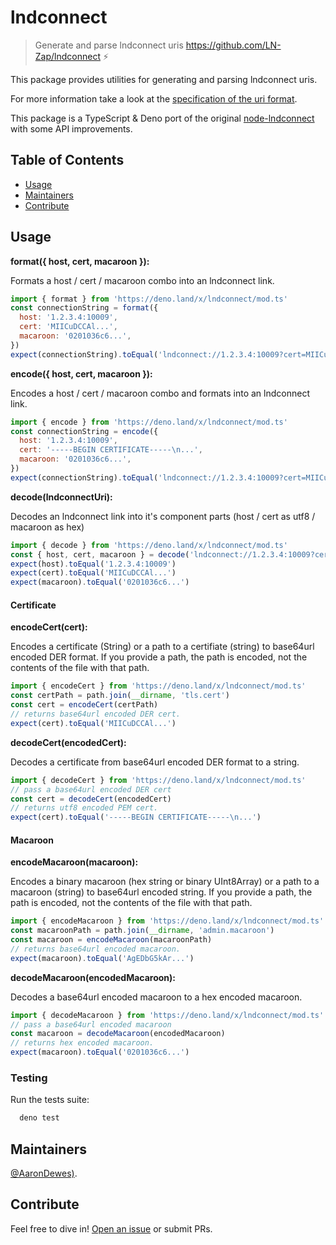 # lndconnect

> Generate and parse lndconnect uris https://github.com/LN-Zap/lndconnect ⚡️

This package provides utilities for generating and parsing lndconnect uris.

For more information take a look at the [specification of the uri format](https://github.com/LN-Zap/lndconnect/blob/master/lnd_connect_uri.md).

This package is a TypeScript & Deno port of the original [node-lndconnect](https://github.com/LN-Zap/node-lndconnect) with some API improvements.

## Table of Contents

- [Usage](#usage)
- [Maintainers](#maintainers)
- [Contribute](#contribute)

## Usage

**format({ host, cert, macaroon }):**

Formats a host / cert / macaroon combo into an lndconnect link.

```javascript
import { format } from 'https://deno.land/x/lndconnect/mod.ts'
const connectionString = format({
  host: '1.2.3.4:10009',
  cert: 'MIICuDCCAl...',
  macaroon: '0201036c6...',
})
expect(connectionString).toEqual('lndconnect://1.2.3.4:10009?cert=MIICuDCCAl...&macaroon=0201036c6...')
```

**encode({ host, cert, macaroon }):**

Encodes a host / cert / macaroon combo and formats into an lndconnect link.

```javascript
import { encode } from 'https://deno.land/x/lndconnect/mod.ts'
const connectionString = encode({
  host: '1.2.3.4:10009',
  cert: '-----BEGIN CERTIFICATE-----\n...',
  macaroon: '0201036c6...',
})
expect(connectionString).toEqual('lndconnect://1.2.3.4:10009?cert=MIICuDCCAl...&macaroon=AgEDbG5kAr...')
```

**decode(lndconnectUri):**

Decodes an lndconnect link into it's component parts (host / cert as utf8 / macaroon as hex)

```javascript
import { decode } from 'https://deno.land/x/lndconnect/mod.ts'
const { host, cert, macaroon } = decode('lndconnect://1.2.3.4:10009?cert=MIICuDCCAl...&macaroon=AgEDbG5kAr...')
expect(host).toEqual('1.2.3.4:10009')
expect(cert).toEqual('MIICuDCCAl...')
expect(macaroon).toEqual('0201036c6...')
```

#### Certificate

**encodeCert(cert):**

Encodes a certificate (String) or a path to a certifiate (string) to base64url encoded DER format.
If you provide a path, the path is encoded, not the contents of the file with that path.

```javascript
import { encodeCert } from 'https://deno.land/x/lndconnect/mod.ts'
const certPath = path.join(__dirname, 'tls.cert')
const cert = encodeCert(certPath)
// returns base64url encoded DER cert.
expect(cert).toEqual('MIICuDCCAl...')
```

**decodeCert(encodedCert):**

Decodes a certificate from base64url encoded DER format to a string.

```javascript
import { decodeCert } from 'https://deno.land/x/lndconnect/mod.ts'
// pass a base64url encoded DER cert
const cert = decodeCert(encodedCert)
// returns utf8 encoded PEM cert.
expect(cert).toEqual('-----BEGIN CERTIFICATE-----\n...')
```

#### Macaroon

**encodeMacaroon(macaroon):**

Encodes a binary macaroon (hex string or binary UInt8Array) or a path to a macaroon (string) to base64url encoded string.
If you provide a path, the path is encoded, not the contents of the file with that path.

```javascript
import { encodeMacaroon } from 'https://deno.land/x/lndconnect/mod.ts'
const macaroonPath = path.join(__dirname, 'admin.macaroon')
const macaroon = encodeMacaroon(macaroonPath)
// returns base64url encoded macaroon.
expect(macaroon).toEqual('AgEDbG5kAr...')
```

**decodeMacaroon(encodedMacaroon):**

Decodes a base64url encoded macaroon to a hex encoded macaroon.

```javascript
import { decodeMacaroon } from 'https://deno.land/x/lndconnect/mod.ts'
// pass a base64url encoded macaroon
const macaroon = decodeMacaroon(encodedMacaroon)
// returns hex encoded macaroon.
expect(macaroon).toEqual('0201036c6...')
```

### Testing

Run the tests suite:

```bash
  deno test
```

## Maintainers

[@AaronDewes)](https://github.com/AaronDewes).

## Contribute

Feel free to dive in! [Open an issue](https://github.com/runcitadel/deno-lndconnect/issues/new) or submit PRs.

